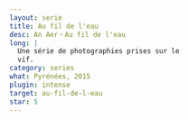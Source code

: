 ```yaml
---
layout: serie
title: Au fil de l'eau
desc: An Aer・Au fil de l'eau
long: |
  Une série de photographies prises sur le
  vif.
category: series
what: Pyrénées, 2015
plugin: intense
target: au-fil-de-l-eau
star: 5
---
```

